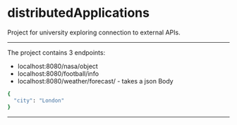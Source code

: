 # distributedApplications
Project for university exploring connection to external APIs.

---
The project contains 3 endpoints:
* localhost:8080/nasa/object
* localhost:8080/football/info
* localhost:8080/weather/forecast/ - takes a json Body 
 ```bash
{
   "city": "London"
}
```
---
